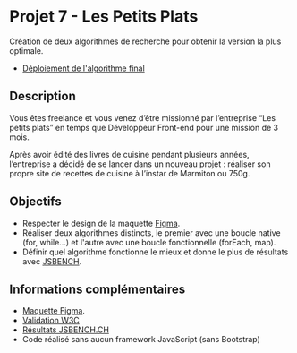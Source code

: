 # Projet 7 - Les Petits Plats 

Création de deux algorithmes de recherche pour obtenir la version la plus optimale. 

* [Déploiement de l'algorithme final](https://eugeniegene.github.io/P7-Les-Petits-Plats/)

## Description 

Vous êtes freelance et vous venez d’être missionné par l’entreprise “Les petits plats” en temps que Développeur Front-end pour une mission de 3 mois. 

Après avoir édité des livres de cuisine pendant plusieurs années, l’entreprise a décidé de se lancer dans un nouveau projet : réaliser son propre site de recettes de cuisine à l’instar de Marmiton ou 750g.

## Objectifs 

* Respecter le design de la maquette [Figma](https://www.figma.com/file/xqeE1ZKlHUWi2Efo8r73NK/UI-Design-Les-Petits-Plats-FR).
* Réaliser deux algorithmes distincts, le premier avec une boucle native (for, while...) et l'autre avec une boucle fonctionnelle (forEach, map).
* Définir quel algorithme fonctionne le mieux et donne le plus de résultats avec [JSBENCH](https://jsben.ch/Hd6f3).

## Informations complémentaires 

* [Maquette Figma](https://www.figma.com/file/xqeE1ZKlHUWi2Efo8r73NK/UI-Design-Les-Petits-Plats-FR).
* [Validation W3C](https://validator.w3.org/nu/?doc=https%3A%2F%2Feugeniegene.github.io%2FP7-Les-Petits-Plats%2F)
* [Résultats JSBENCH.CH](https://jsben.ch/Hd6f3)
* Code réalisé sans aucun framework JavaScript (sans Bootstrap)
